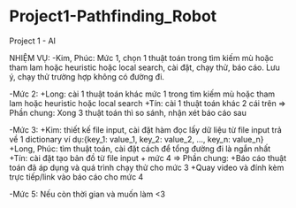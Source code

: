 # Project1-Pathfinding_Robot
Project 1 - AI


NHIỆM VỤ:
-Kim, Phúc: Mức 1, chọn 1 thuật toán trong tìm kiếm mù hoặc tham lam hoặc heuristic hoặc local search, cài đặt, chạy thử, báo cáo. Lưu ý, chạy thử trường hợp không có
đường đi.

-Mức 2:
+Long: cài 1 thuật toán khác mức 1 trong tìm kiếm mù hoặc tham lam hoặc heuristic hoặc local search
+Tín: cài 1 thuật toán khác 2 cái trên
=> Phần chung: Xong 3 thuật toán thì so sánh, nhận xét báo cáo sau

-Mức 3: 
+Kim: thiết kế file input, cài đặt hàm đọc lấy dữ liệu từ file input trả về 1 dictionary ví dụ:{key_1: value_1, key_2: value_2, ..., key_n: value_n}
+Long, Phúc: tìm thuật toán, cài đặt cách để tổng đường đi là ngắn nhất
+Tín: cài đặt tạo bản đồ từ file input + mức 4
=> Phần chung: 
+Báo cáo thuật toán đã áp dụng và quá trình chạy thử cho mức 3
+Quay video và đính kèm trực tiếp/link vào báo cáo cho mức 4

-Mức 5: Nếu còn thời gian và muốn làm <3

